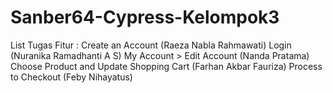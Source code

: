 # Sanber64-Cypress-Kelompok3
List Tugas Fitur :
Create an Account (Raeza Nabla Rahmawati)
Login (Nuranika Ramadhanti A S)
My Account > Edit Account (Nanda Pratama)
Choose Product and Update Shopping Cart (Farhan Akbar Fauriza)
Process to Checkout (Feby Nihayatus)
